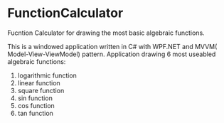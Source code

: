 # FunctionCalculator
Fucntion Calculator for drawing the most basic algebraic functions.

This is a windowed application written in C# with WPF.NET and MVVM( Model-View-ViewModel) pattern. Application drawing 6 most useabled algebraic functions:
1. logarithmic function
2. linear function
3. square function
4. sin function
5. cos function
6. tan function

